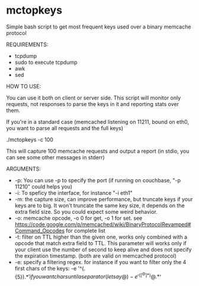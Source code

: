 mctopkeys
=========

Simple bash script to get most frequent keys used over a binary memcache protocol

REQUIREMENTS:

* tcpdump
* sudo to execute tcpdump
* awk
* sed

HOW TO USE:

You can use it both on client or server side.
This script will monitor only requests, not responses to parse the keys in it and reporting stats over them.

If you're in a standard case (memcached listening on 11211, bound on eth0, you want to parse all requests and the full keys)

./mctopkeys -c 100

This will capture 100 memcache requests and output a report (in stdio, you can see some other messages in stderr)

ARGUMENTS:

* -p: You can use -p to specify the port (if running on couchbase, "-p 11210" could helps you)
* -i: To speficy the interface, for instance "-i eth1"
* -m: the capture size, can improve performance, but truncate keys if your keys are to big.
      It won't truncate the same key size, it depends on the extra field size. So you could expect some weird behavior.
* -o: memcache opcode, -o 0 for get, -o 1 for set.
      see https://code.google.com/p/memcached/wiki/BinaryProtocolRevamped#Command_Opcodes for complete list
* -t: filter on TTL higher than the given one, works only combined with a opcode that match extra field to TTL.
      This parameter will works only if your client use the number of second to keep alive and does not specify the expiration timestamp.
      (both are valid on memcached protocol)
* -e: specify a filtering regex. for instance if you want to filter only the 4 first chars of the keys:
      -e '^(.{5}).*$'
      if you want chars until a separator (let say @)
      -e '^([^@]*)@.*$'

